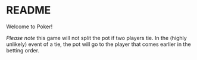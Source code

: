 # README

Welcome to Poker!

*Please note* this game will not split the pot if two players tie. In the (highly unlikely) event of a tie, the pot will go to the player that comes earlier in the betting order.